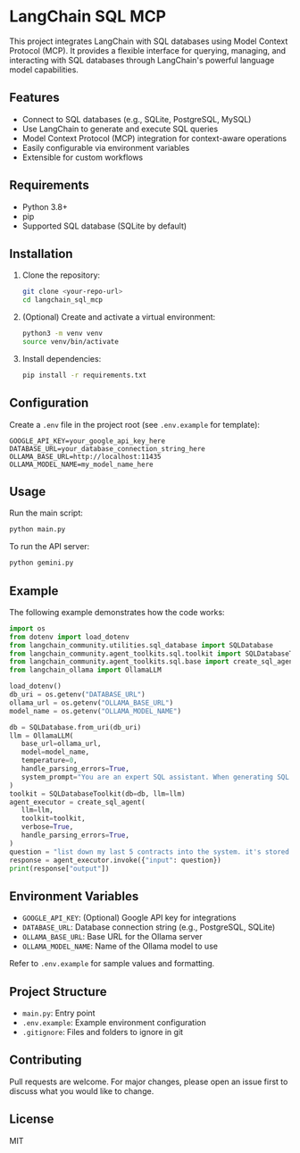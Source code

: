 # LangChain SQL MCP

This project integrates LangChain with SQL databases using Model Context Protocol (MCP). It provides a flexible interface for querying, managing, and interacting with SQL databases through LangChain's powerful language model capabilities.

## Features
- Connect to SQL databases (e.g., SQLite, PostgreSQL, MySQL)
- Use LangChain to generate and execute SQL queries
- Model Context Protocol (MCP) integration for context-aware operations
- Easily configurable via environment variables
- Extensible for custom workflows

## Requirements
- Python 3.8+
- pip
- Supported SQL database (SQLite by default)

## Installation
1. Clone the repository:
   ```bash
   git clone <your-repo-url>
   cd langchain_sql_mcp
   ```
2. (Optional) Create and activate a virtual environment:
   ```bash
   python3 -m venv venv
   source venv/bin/activate
   ```
3. Install dependencies:
   ```bash
   pip install -r requirements.txt
   ```

## Configuration

Create a `.env` file in the project root (see `.env.example` for template):

```
GOOGLE_API_KEY=your_google_api_key_here
DATABASE_URL=your_database_connection_string_here
OLLAMA_BASE_URL=http://localhost:11435
OLLAMA_MODEL_NAME=my_model_name_here
```

## Usage
Run the main script:
```bash
python main.py
```

To run the API server:
```bash
python gemini.py
```

## Example
The following example demonstrates how the code works:

```python
import os
from dotenv import load_dotenv
from langchain_community.utilities.sql_database import SQLDatabase
from langchain_community.agent_toolkits.sql.toolkit import SQLDatabaseToolkit
from langchain_community.agent_toolkits.sql.base import create_sql_agent
from langchain_ollama import OllamaLLM

load_dotenv()
db_uri = os.getenv("DATABASE_URL")
ollama_url = os.getenv("OLLAMA_BASE_URL")
model_name = os.getenv("OLLAMA_MODEL_NAME")

db = SQLDatabase.from_uri(db_uri)
llm = OllamaLLM(
   base_url=ollama_url,
   model=model_name,
   temperature=0,
   handle_parsing_errors=True,
   system_prompt="You are an expert SQL assistant. When generating SQL queries, output only raw SQL. Do not use Markdown formatting or code fences."
)
toolkit = SQLDatabaseToolkit(db=db, llm=llm)
agent_executor = create_sql_agent(
   llm=llm,
   toolkit=toolkit,
   verbose=True,
   handle_parsing_errors=True,
)
question = "list down my last 5 contracts into the system. it's stored in the ContractExtraction table."
response = agent_executor.invoke({"input": question})
print(response["output"])
```


## Environment Variables
- `GOOGLE_API_KEY`: (Optional) Google API key for integrations
- `DATABASE_URL`: Database connection string (e.g., PostgreSQL, SQLite)
- `OLLAMA_BASE_URL`: Base URL for the Ollama server
- `OLLAMA_MODEL_NAME`: Name of the Ollama model to use

Refer to `.env.example` for sample values and formatting.

## Project Structure
- `main.py`: Entry point
- `.env.example`: Example environment configuration
- `.gitignore`: Files and folders to ignore in git

## Contributing
Pull requests are welcome. For major changes, please open an issue first to discuss what you would like to change.

## License
MIT
